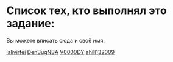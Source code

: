 # Список тех, кто выполнял это задание:

Вы можете вписать сюда и своё имя.

[lalivirtei](https://github.com/lalivirtei)
[DenBugNBA](https://github.com/DenBugNBA)
[V0000DY](https://github.com/V0000DY)
[ahill132009](https://github.com/ahill132009)

